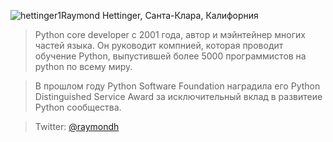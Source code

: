 <a name="Raymond-Hettinger"></a>![hettinger1](http://dropbucket.ru/hettinger1)Raymond Hettinger, Санта-Клара, Калифорния

> Python core developer с 2001 года, автор и мэйнтейнер многих частей языка. Он руководит компнией, которая проводит обучение Python, выпустившей более 5000  программистов на python по всему миру.

> В прошлом году Python Software Foundation наградила его Python Distinguished Service Award за исключительный вклад в развитеие Python сообщества.

> Twitter: [@raymondh](https://twitter.com/raymondh) 




